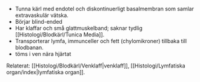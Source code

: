 
- Tunna kärl med endotel och diskontinuerligt basalmembran som samlar extravaskulär vätska. 
- Börjar blind-ended
- Har klaffar och små glattmuskelband; saknar tydlig [[Histologi/Blodkärl/Tunica Media]].  
- Transporterar lymfa, immunceller och fett (chylomikroner) tillbaka till blodbanan.
- töms i ven nära hjärtat


Relaterat: [[Histologi/Blodkärl/Venklaff|venklaff]], [[Histologi/Lymfatiska organ/index|lymfatiska organ]].
